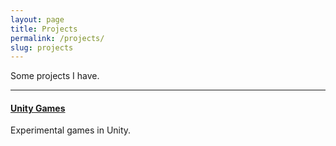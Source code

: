 ```yaml
---
layout: page
title: Projects
permalink: /projects/
slug: projects
---
```


Some projects I have.

---

#### [Unity Games](https://treechicken.itch.io/)
Experimental games in Unity.

